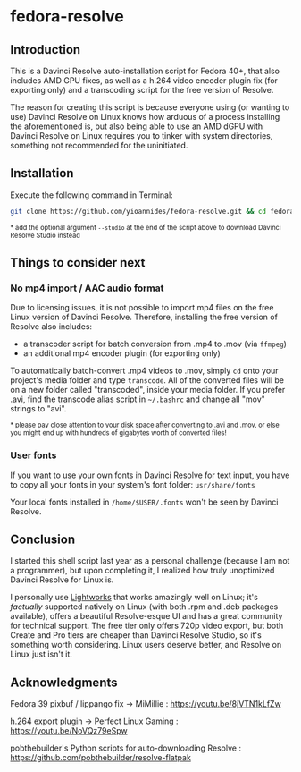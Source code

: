 # fedora-resolve

## Introduction

This is a Davinci Resolve auto-installation script for Fedora 40+, that also includes AMD GPU fixes, as well as a h.264 video encoder plugin fix (for exporting only) and a transcoding script for the free version of Resolve.

The reason for creating this script is because everyone using (or wanting to use) Davinci Resolve on Linux knows how arduous of a process installing the aforementioned is, but also being able to use an AMD dGPU with Davinci Resolve on Linux requires you to tinker with system directories, something not recommended for the uninitiated.

## Installation

Execute the following command in Terminal:
```sh
git clone https://github.com/yioannides/fedora-resolve.git && cd fedora-resolve && chmod +x ./install.sh && sudo ./install.sh
```
<sup>* add the optional argument `--studio` at the end of the script above to download Davinci Resolve Studio instead

## Things to consider next

### No mp4 import / AAC audio format

Due to licensing issues, it is not possible to import mp4 files on the free Linux version of Davinci Resolve. 
Therefore, installing the free version of Resolve also includes:
- a transcoder script for batch conversion from .mp4 to .mov (via `ffmpeg`)
- an additional mp4 encoder plugin (for exporting only)

To automatically batch-convert .mp4 videos to .mov, simply `cd` onto your project's media folder and type `transcode`.
All of the converted files will be on a new folder called "transcoded", inside your media folder.
If you prefer .avi, find the transcode alias script in `~/.bashrc` and change all "mov" strings to "avi".

<sup>* please pay close attention to your disk space after converting to .avi and .mov, or else you might end up with hundreds of gigabytes worth of converted files!

### User fonts

If you want to use your own fonts in Davinci Resolve for text input, you have to copy all your fonts in your system's font folder: `usr/share/fonts`

Your local fonts installed in `/home/$USER/.fonts` won't be seen by Davinci Resolve.

## Conclusion

I started this shell script last year as a personal challenge (because I am not a programmer), but upon completing it, I realized how truly unoptimized Davinci Resolve for Linux is.

I personally use [Lightworks](https://lwks.com/) that works amazingly well on Linux; it's _factually_ supported natively on Linux (with both .rpm and .deb packages available), offers a beautiful Resolve-esque UI and has a great community for technical support. The free tier only offers 720p video export, but both Create and Pro tiers are cheaper than Davinci Resolve Studio, so it's something worth considering. Linux users deserve better, and Resolve on Linux just isn't it.

## Acknowledgments

Fedora 39 pixbuf / lippango fix → MiMillie : https://youtu.be/8jVTN1kLfZw

h.264 export plugin → Perfect Linux Gaming : https://youtu.be/NoVQz79eSpw

pobthebuilder's Python scripts for auto-downloading Resolve : https://github.com/pobthebuilder/resolve-flatpak
